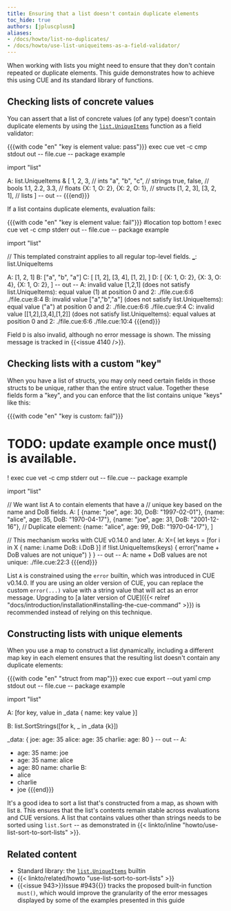 ```yaml
---
title: Ensuring that a list doesn't contain duplicate elements
toc_hide: true
authors: [jpluscplusm]
aliases:
- /docs/howto/list-no-duplicates/
- /docs/howto/use-list-uniqueitems-as-a-field-validator/
---
```


When working with lists you might need to ensure that they don't contain
repeated or duplicate elements. This guide demonstrates how to achieve this
using CUE and its standard library of functions.

## Checking lists of concrete values

You can assert that a list of concrete values (of any type)
doesn't contain duplicate elements by using the
[`list.UniqueItems`](/go/pkg/list#UniqueItems)
function as a field validator:

{{{with code "en" "key is element value: pass"}}}
exec cue vet -c
cmp stdout out
-- file.cue --
package example

import "list"

A: list.UniqueItems & [
	1, 2, 3,                    // ints
	"a", "b", "c",              // strings
	true, false,                // bools
	1.1, 2.2, 3.3,              // floats
	{X: 1, O: 2}, {X: 2, O: 1}, // structs
	[1, 2, 3], [3, 2, 1],       // lists
]
-- out --
{{{end}}}

If a list contains duplicate elements, evaluation fails:

{{{with code "en" "key is element value: fail"}}}
#location top bottom
! exec cue vet -c
cmp stderr out
-- file.cue --
package example

import "list"

// This templated constraint applies to all regular top-level fields.
[_]: list.UniqueItems

A: [1, 2, 1]
B: ["a", "b", "a"]
C: [
	[1, 2],
	[3, 4],
	[1, 2],
]
D: [
	{X: 1, O: 2},
	{X: 3, O: 4},
	{X: 1, O: 2},
]
-- out --
A: invalid value [1,2,1] (does not satisfy list.UniqueItems): equal value (1) at position 0 and 2:
    ./file.cue:6:6
    ./file.cue:8:4
B: invalid value ["a","b","a"] (does not satisfy list.UniqueItems): equal value ("a") at position 0 and 2:
    ./file.cue:6:6
    ./file.cue:9:4
C: invalid value [[1,2],[3,4],[1,2]] (does not satisfy list.UniqueItems): equal values at position 0 and 2:
    ./file.cue:6:6
    ./file.cue:10:4
{{{end}}}

Field `D` is also invalid, although no error message is shown.
The missing message is tracked in {{<issue 4140 />}}.

## Checking lists with a custom "key"

When you have a list of structs, you may only need certain fields in those
structs to be unique, rather than the entire struct value.
Together these fields form a "key",
and you can enforce that the list contains unique "keys" like this:

{{{with code "en" "key is custom: fail"}}}
# TODO: update example once must() is available.
! exec cue vet -c
cmp stderr out
-- file.cue --
package example

import "list"

// We want list A to contain elements that have a
// unique key based on the name and DoB fields.
A: [
	{name: "joe", age: 30, DoB: "1997-02-01"},
	{name: "alice", age: 35, DoB: "1970-04-17"},
	{name: "joe", age: 31, DoB: "2001-12-16"},
	// Duplicate element:
	{name: "alice", age: 99, DoB: "1970-04-17"},
]

// This mechanism works with CUE v0.14.0 and later.
A: X={
	let keys = [for i in X {
		name: i.name
		DoB:  i.DoB
	}]
	if !list.UniqueItems(keys) {
		error("name + DoB values are not unique")
	}
}
-- out --
A: name + DoB values are not unique:
    ./file.cue:22:3
{{{end}}}

<!-- TODO: remove once v0.15.0 is released -->
List `A` is constrained using the `error` builtin, which was introduced in CUE
v0.14.0. If you are using an older version of CUE, you can replace the custom
`error(...)` value with a string value that will act as an error message.
Upgrading to
[a later version of CUE]({{< relref "docs/introduction/installation#installing-the-cue-command" >}})
is recommended instead of relying on this technique.

## Constructing lists with unique elements

When you use a map to construct a list dynamically, including a different map
key in each element ensures that the resulting list doesn't contain any
duplicate elements:

{{{with code "en" "struct from map"}}}
exec cue export --out yaml
cmp stdout out
-- file.cue --
package example

import "list"

[_]: list.UniqueItems

A: [for key, value in _data {
	name: key
	value
}]

B: list.SortStrings([for k, _ in _data {k}])

_data: {
	joe: age:     35
	alice: age:   35
	charlie: age: 80
}
-- out --
A:
  - age: 35
    name: joe
  - age: 35
    name: alice
  - age: 80
    name: charlie
B:
  - alice
  - charlie
  - joe
{{{end}}}

It's a good idea to sort a list that's constructed from a map, as shown with
list `B`. This ensures that the list's contents remain stable across
evaluations and CUE versions. A list that contains values other than strings
needs to be sorted using `list.Sort` -- as demonstrated in
{{< linkto/inline "howto/use-list-sort-to-sort-lists" >}}.

## Related content

- Standard library: the [`list.UniqueItems`](/go/pkg/list#UniqueItems) builtin
- {{< linkto/related/howto "use-list-sort-to-sort-lists" >}}
- {{<issue 943>}}Issue #943{{</issue>}} tracks the proposed built-in function
  `must()`, which would improve the granularity of the error messages displayed
  by some of the examples presented in this guide

